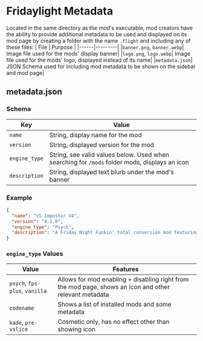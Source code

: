 # Fridaylight Metadata
Located in the same directory as the mod's executable, mod creators have the ability to provide additional metadata to be used and displayed on its mod page by creating a folder with the name `.flight` and including any of these files:
| File | Purpose |
|------|---------|
|`banner.png`, `banner.webp`| Image file used for the mods' display banner|
|`logo.png`, `logo.webp`| Image file used for the mods' logo, displayed instead of its name|
|`metadata.json`| JSON Schema used for including mod metadata to be shown on the sidebar and mod page|

## metadata.json

### Schema

| Key | Value |
|-----|-------|
|`name`| String, display name for the mod|
|`version`| String, displayed version for the mod |
|`engine_type`| String, see valid values below. Used when searching for `/mods` folder mods, displays an icon |
|`description`| String, displayed text blurb under the mod's banner |

### Example 
```json
{
  "name": "VS Impostor V4",
  "version": "4.1.0",
  "engine_type": "Psych",
  "description": "A Friday Night Funkin' total conversion mod featuring 62 brand new songs spread out across 12 weeks..."
}
```

### `engine_type` Values
| Value | Features |
|-------|----------|
|`psych`, `fps-plus`, `vanilla` | Allows for mod enabling + disabling right from the mod page, shows an icon and other relevant metadata |
| `codename` | Shows a list of installed mods and some metadata |
| `kade`, `pre-vslice` | Cosmetic only, has no effect other than showing icon |
